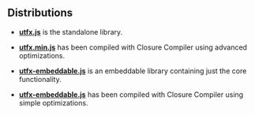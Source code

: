 Distributions
-------------
* **[utfx.js](https://raw.githubusercontent.com/dcodeIO/utfx/master/dist/utfx.js)**
  is the standalone library.
* **[utfx.min.js](https://raw.githubusercontent.com/dcodeIO/utfx/master/dist/utfx.min.js)**
  has been compiled with Closure Compiler using advanced optimizations.
  
* **[utfx-embeddable.js](https://raw.githubusercontent.com/dcodeIO/utfx/master/dist/utfx-embeddable.js)**
  is an embeddable library containing just the core functionality.
* **[utfx-embeddable.js](https://raw.githubusercontent.com/dcodeIO/utfx/master/dist/utfx-embeddable.min.js)**
  has been compiled with Closure Compiler using simple optimizations.
